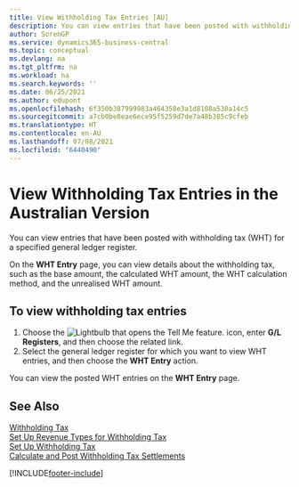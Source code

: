 ```yaml
---
title: View Withholding Tax Entries [AU]
description: You can view entries that have been posted with withholding tax (WHT) for a specified general ledger register in the Australian version.
author: SorenGP
ms.service: dynamics365-business-central
ms.topic: conceptual
ms.devlang: na
ms.tgt_pltfrm: na
ms.workload: na
ms.search.keywords: ''
ms.date: 06/25/2021
ms.author: edupont
ms.openlocfilehash: 6f350b387999983a464358e3a1d8108a530a14c5
ms.sourcegitcommit: a7cb0be8eae6ece95f5259d7de7a48b385c9cfeb
ms.translationtype: HT
ms.contentlocale: en-AU
ms.lasthandoff: 07/08/2021
ms.locfileid: "6440490"
---
```

# <a name="view-withholding-tax-entries-in-the-australian-version"></a>View Withholding Tax Entries in the Australian Version

You can view entries that have been posted with withholding tax (WHT) for a specified general ledger register.  

On the **WHT Entry** page, you can view details about the withholding tax, such as the base amount, the calculated WHT amount, the WHT calculation method, and the unrealised WHT amount.  

## <a name="to-view-withholding-tax-entries"></a>To view withholding tax entries  

1.  Choose the ![Lightbulb that opens the Tell Me feature.](../../media/ui-search/search_small.png "Tell me what you want to do") icon, enter **G/L Registers**, and then choose the related link.  
2.  Select the general ledger register for which you want to view WHT entries, and then choose the **WHT Entry** action.  

You can view the posted WHT entries on the **WHT Entry** page.  

## <a name="see-also"></a>See Also  
 [Withholding Tax](withholding-tax.md)   
 [Set Up Revenue Types for Withholding Tax](how-to-set-up-revenue-types-for-withholding-tax.md)   
 [Set Up Withholding Tax](how-to-set-up-withholding-tax.md)   
 [Calculate and Post Withholding Tax Settlements](how-to-calculate-and-post-withholding-tax-settlements.md)


[!INCLUDE[footer-include](../../includes/footer-banner.md)]